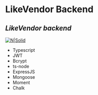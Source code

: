 # LikeVendor Backend
## _LikeVendor backend_

[![N|Solid](https://cldup.com/dTxpPi9lDf.thumb.png)](https://nodesource.com/products/nsolid)


- Typescript
- JWT
- Bcrypt
- ts-node
- ExpressJS
- Mongoose
- Moment
- Chalk